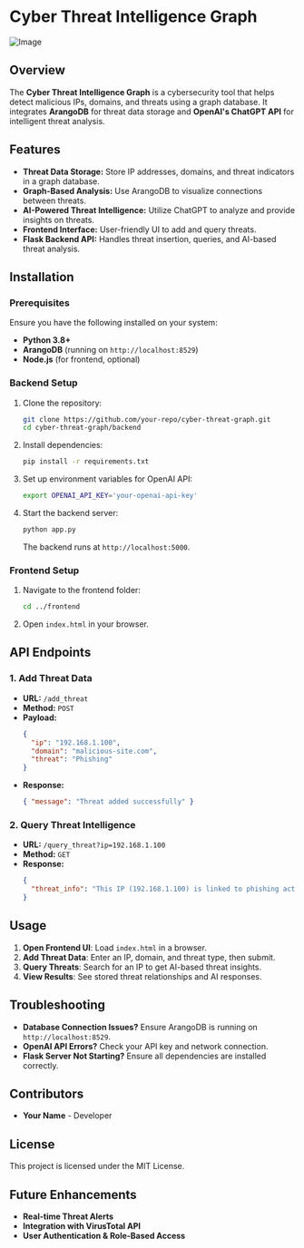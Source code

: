 # Cyber Threat Intelligence Graph

![Image](https://github.com/user-attachments/assets/7c4dfb4a-4075-4c07-8f4f-447095f23992)


## Overview
The **Cyber Threat Intelligence Graph** is a cybersecurity tool that helps detect malicious IPs, domains, and threats using a graph database. It integrates **ArangoDB** for threat data storage and **OpenAI's ChatGPT API** for intelligent threat analysis.

## Features
- **Threat Data Storage:** Store IP addresses, domains, and threat indicators in a graph database.
- **Graph-Based Analysis:** Use ArangoDB to visualize connections between threats.
- **AI-Powered Threat Intelligence:** Utilize ChatGPT to analyze and provide insights on threats.
- **Frontend Interface:** User-friendly UI to add and query threats.
- **Flask Backend API:** Handles threat insertion, queries, and AI-based threat analysis.

## Installation
### Prerequisites
Ensure you have the following installed on your system:
- **Python 3.8+**
- **ArangoDB** (running on `http://localhost:8529`)
- **Node.js** (for frontend, optional)

### Backend Setup
1. Clone the repository:
   ```sh
   git clone https://github.com/your-repo/cyber-threat-graph.git
   cd cyber-threat-graph/backend
   ```
2. Install dependencies:
   ```sh
   pip install -r requirements.txt
   ```
3. Set up environment variables for OpenAI API:
   ```sh
   export OPENAI_API_KEY='your-openai-api-key'
   ```
4. Start the backend server:
   ```sh
   python app.py
   ```
   The backend runs at `http://localhost:5000`.

### Frontend Setup
1. Navigate to the frontend folder:
   ```sh
   cd ../frontend
   ```
2. Open `index.html` in your browser.

## API Endpoints
### 1. Add Threat Data
- **URL:** `/add_threat`
- **Method:** `POST`
- **Payload:**
  ```json
  {
    "ip": "192.168.1.100",
    "domain": "malicious-site.com",
    "threat": "Phishing"
  }
  ```
- **Response:**
  ```json
  { "message": "Threat added successfully" }
  ```

### 2. Query Threat Intelligence
- **URL:** `/query_threat?ip=192.168.1.100`
- **Method:** `GET`
- **Response:**
  ```json
  {
    "threat_info": "This IP (192.168.1.100) is linked to phishing activities."
  }
  ```

## Usage
1. **Open Frontend UI**: Load `index.html` in a browser.
2. **Add Threat Data**: Enter an IP, domain, and threat type, then submit.
3. **Query Threats**: Search for an IP to get AI-based threat insights.
4. **View Results**: See stored threat relationships and AI responses.

## Troubleshooting
- **Database Connection Issues?** Ensure ArangoDB is running on `http://localhost:8529`.
- **OpenAI API Errors?** Check your API key and network connection.
- **Flask Server Not Starting?** Ensure all dependencies are installed correctly.

## Contributors
- **Your Name** - Developer

## License
This project is licensed under the MIT License.

## Future Enhancements
- **Real-time Threat Alerts**
- **Integration with VirusTotal API**
- **User Authentication & Role-Based Access**

